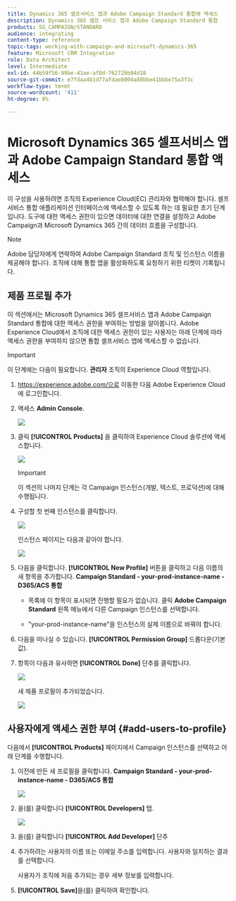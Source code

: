 ```yaml
---
title: Dynamics 365 셀프서비스 앱과 Adobe Campaign Standard 통합에 액세스
description: Dynamics 365 셀프 서비스 앱과 Adobe Campaign Standard 통합
products: SG_CAMPAIGN/STANDARD
audience: integrating
content-type: reference
topic-tags: working-with-campaign-and-microsoft-dynamics-365
feature: Microsoft CRM Integration
role: Data Architect
level: Intermediate
exl-id: 44b59f56-99be-41ae-af8d-76272bb94d18
source-git-commit: e7fdaa4b1d77afdae8004a88bbe41bbbe75a3f3c
workflow-type: tm+mt
source-wordcount: '411'
ht-degree: 0%

---
```


# Microsoft Dynamics 365 셀프서비스 앱과 Adobe Campaign Standard 통합 액세스

이 구성을 사용하려면 조직의 Experience Cloud(EC) 관리자와 협력해야 합니다. 셀프서비스 통합 애플리케이션 인터페이스에 액세스할 수 있도록 하는 데 필요한 초기 단계입니다. 도구에 대한 액세스 권한이 있으면 데이터에 대한 연결을 설정하고 Adobe Campaign과 Microsoft Dynamics 365 간의 데이터 흐름을 구성합니다.

>[!NOTE]
>
>Adobe 담당자에게 연락하여 Adobe Campaign Standard 조직 및 인스턴스 이름을 제공해야 합니다. 조직에 대해 통합 앱을 활성화하도록 요청하기 위한 티켓이 기록됩니다.

## 제품 프로필 추가

이 섹션에서는 Microsoft Dynamics 365 셀프서비스 앱과 Adobe Campaign Standard 통합에 대한 액세스 권한을 부여하는 방법을 알아봅니다. Adobe Experience Cloud에서 조직에 대한 액세스 권한이 있는 사용자는 아래 단계에 따라 액세스 권한을 부여하지 않으면 통합 셀프서비스 앱에 액세스할 수 없습니다.

>[!IMPORTANT]
>
> 이 단계에는 다음이 필요합니다. **관리자** 조직의 Experience Cloud 역할입니다.
>

1. https://experience.adobe.com/으로 이동한 다음 Adobe Experience Cloud에 로그인합니다.
1. 액세스 **Admin Console**.

   ![](assets/do-not-localize/d365-to-acs-access-3.png)

1. 클릭 **[!UICONTROL Products]** 을 클릭하여 Experience Cloud 솔루션에 액세스합니다.

   ![](assets/do-not-localize/d365-to-acs-access-6.png)


   >[!IMPORTANT]
   >
   >이 섹션의 나머지 단계는 각 Campaign 인스턴스(개발, 텍스트, 프로덕션)에 대해 수행됩니다.
   >

1. 구성할 첫 번째 인스턴스를 클릭합니다.

   ![](assets/do-not-localize/d365-to-acs-access-6.png)

   인스턴스 페이지는 다음과 같아야 합니다.

   ![](assets/do-not-localize/d365-to-acs-access-8.png)

1. 다음을 클릭합니다. **[!UICONTROL New Profile]** 버튼을 클릭하고 다음 이름의 새 항목을 추가합니다. **Campaign Standard - your-prod-instance-name - D365/ACS 통합**

   * 목록에 이 항목이 표시되면 진행할 필요가 없습니다. 클릭 **Adobe Campaign Standard** 왼쪽 메뉴에서 다른 Campaign 인스턴스를 선택합니다.

   * &quot;your-prod-instance-name&quot;을 인스턴스의 실제 이름으로 바꿔야 합니다.

1. 다음을 떠나실 수 있습니다. **[!UICONTROL Permission Group]** 드롭다운(기본값).

1. 항목이 다음과 유사하면 **[!UICONTROL Done]** 단추를 클릭합니다.

   ![](assets/do-not-localize/d365-to-acs-access-14.png)

   새 제품 프로필이 추가되었습니다.

   ![](assets/do-not-localize/d365-to-acs-access-15.png)

## 사용자에게 액세스 권한 부여 {#add-users-to-profile}

다음에서 **[!UICONTROL Products]**  페이지에서 Campaign 인스턴스를 선택하고 아래 단계를 수행합니다.

1. 이전에 만든 새 프로필을 클릭합니다.  **Campaign Standard - your-prod-instance-name - D365/ACS 통합**

   ![](assets/do-not-localize/d365-to-acs-access-15.png)

1. 을(를) 클릭합니다 **[!UICONTROL Developers]** 탭.

   ![](assets/do-not-localize/d365-to-acs-access-18.png)

1. 을(를) 클릭합니다 **[!UICONTROL Add Developer]** 단추

1. 추가하려는 사용자의 이름 또는 이메일 주소를 입력합니다.  사용자와 일치하는 결과를 선택합니다.

   사용자가 조직에 처음 추가되는 경우 세부 정보를 입력합니다.

1. **[!UICONTROL Save]**&#x200B;을(를) 클릭하여 확인합니다.
